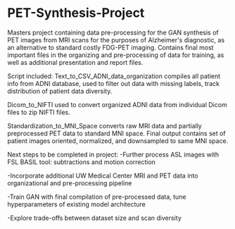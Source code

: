 # PET-Synthesis-Project
Masters project containing data pre-processing for the GAN synthesis of PET images from MRI scans for the purposes of Alzheimer's diagnostic, as an alternative to standard costly FDG-PET imaging.
Contains final most important files in the organizing and pre-processing of data for training, as well as additional presentation and report files.

Script included:
Text_to_CSV_ADNI_data_organization compiles all patient info from ADNI database, used to filter out data with missing labels, track distribution of patient data diversity.

Dicom_to_NIFTI used to convert organized ADNI data from individual Dicom files to zip NIFTI files.

Standardization_to_MNI_Space converts raw MRI data and partially preprocessed PET data to standard MNI space. Final output contains set of patient images oriented, normalized, and downsampled to same MNI space.

Next steps to be completed in project:
-Further process ASL images with FSL BASIL tool: subtractions and motion correction

-Incorporate additional UW Medical Center MRI and PET data into organizational and pre-processing pipeline

-Train GAN with final compilation of pre-processed data, tune hyperparameters of existing model architecture

-Explore trade-offs between dataset size and scan diversity

